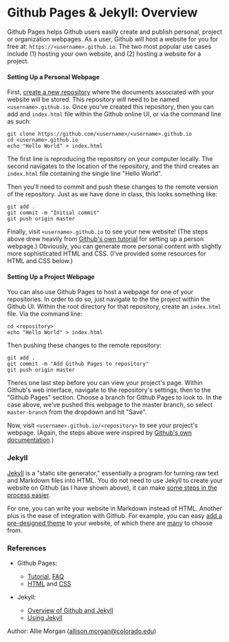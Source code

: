 # Github Pages & Jekyll: Overview

Github Pages helps Github users easily create and publish personal, project or organization webpages. As a user, Github will host a website for you for free at: `https://<username>.github.io`. The two most popular use cases include (1) hosting your own website, and (2) hosting a website for a project. 

#### Setting Up a Personal Webpage

First, [create a new repository](https://github.com/new) where the documents associated with your website will be stored. This repository will need to be named `<username>.github.io`. Once you've created this repository, then you can add and `index.html` file within the Github online UI, or via the command line as such:

```
git clone https://github.com/<username>/<username>.github.io
cd <username>.github.io
echo "Hello World" > index.html
```

The first line is reproducing the repository on your computer locally. The second navigates to the location of the repository, and the third creates an `index.html` file containing the single line "Hello World".

Then you'll need to commit and push these changes to the remote version of the repository. Just as we have done in class, this looks something like:
```
git add .
git commit -m "Initial commit"
git push origin master
```

Finally, visit `<username>.github.io` to see your new website! (The steps above drew heavily from [Github's own tutorial](https://pages.github.com) for setting up a person webpage.) Obviously, you can generate more personal content with slightly more sophisticated HTML and CSS. (I've provided some resources for HTML and CSS below.)

#### Setting Up a Project Webpage

You can also use Github Pages to host a webpage for one of your repositories. In order to do so, just navigate to the the project within the Github UI. Within the root directory for that repository, create an `index.html` file. Via the command line:

```
cd <repository>
echo "Hello World" > index.html
```

Then pushing these changes to the remote repository:
```
git add . 
git commit -m "Add Github Pages to repository"
git push origin master
```

Theres one last step before you can view your project's page. Within Github's web interface, navigate to the repository's settings, then to the "Github Pages" section. Choose a branch for Github Pages to look to. In the case above, we've pushed this webpage to the master branch, so select `master-branch` from the dropdown and hit "Save".

Now, visit `<username>.github.io/<repository>` to see your project's webpage. (Again, the steps above were inspired by [Github's own documentation](https://pages.github.com).)

### Jekyll 

[Jekyll](https://jekyllrb.com/docs/home/) is a "static site generator," essentially a program for turning raw text and Markdown files into HTML. You do not need to use Jekyll to create your website on Github (as I have shown above), it can make [some steps in the process easier](https://help.github.com/articles/about-github-pages-and-jekyll/).

For one, you can write your website in Markdown instead of HTML. Another plus is the ease of integration with Github. For example, you can easy [add a pre-designed theme](https://help.github.com/articles/adding-a-jekyll-theme-to-your-github-pages-site/) to your website, of which there are [many](https://help.github.com/articles/adding-a-jekyll-theme-to-your-github-pages-site-with-the-jekyll-theme-chooser/) to choose from.

### References

- Github Pages: 
	- [Tutorial](https://pages.github.com), [FAQ](https://help.github.com/categories/github-pages-basics/)
	- [HTML](https://www.codecademy.com/learn/learn-html) and [CSS](https://www.codecademy.com/learn/learn-css)

- Jekyll:
	- [Overview of Github and Jekyll](https://help.github.com/articles/about-github-pages-and-jekyll/)
	- [Using Jekyll](https://help.github.com/articles/using-jekyll-as-a-static-site-generator-with-github-pages/)

Author: Allie Morgan (allison.morgan@colorado.edu)